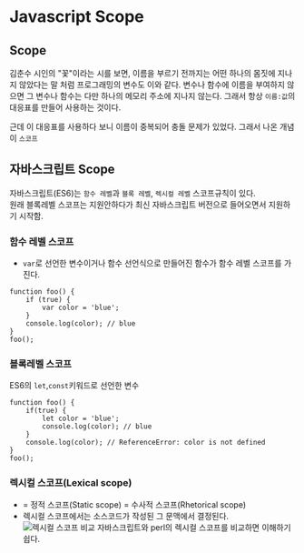# Javascript Scope

## Scope 
김춘수 시인의 "꽃"이라는 시를 보면, 이름을 부르기 전까지는 어떤 하나의 몸짓에 지나지 않았다는 말 처럼 프로그래밍의 변수도 이와 같다.
변수나 함수에 이름을 부여하지 않으면 그 변수나 함수는 다만 하나의 메모리 주소에 지나지 않는다.
그래서 항상 `이름:값`의 대응표를 만들어 사용하는 것이다.

근데 이 대응표를 사용하다 보니 이름이 중복되어 충돌 문제가 있었다. 그래서 나온 개념이 `스코프`

## 자바스크립트 Scope
자바스크립트(ES6)는 `함수 레벨`과 `블록 레벨`, `렉시컬 레벨` 스코프규칙이 있다.  
원래 블록레벨 스코프는 지원안하다가 최신 자바스크립트 버전으로 들어오면서 지원하기 시작함.

### 함수 레벨 스코프
* `var`로 선언한 변수이거나 함수 선언식으로 만들어진 함수가 함수 레벨 스코프를 가진다.
```
function foo() {
    if (true) {
        var color = 'blue';
    }
    console.log(color); // blue
}
foo();
```

### 블록레벨 스코프
ES6의 `let`,`const`키워드로 선언한 변수
```
function foo() {
    if(true) {
        let color = 'blue';
        console.log(color); // blue
    }
    console.log(color); // ReferenceError: color is not defined
}
foo();
```

### 렉시컬 스코프(Lexical scope)
* = 정적 스코프(Static scope) = 수사적 스코프(Rhetorical scope)
* 렉시컬 스코프에서는 소스코드가 작성된 그 문맥에서 결정된다. 
![렉시컬 스코프 비교](https://github.com/heyKim/myMemo/blob/master/images/javascript/lexical_scope.png)
자바스크립트와 perl의 렉시컬 스코프를 비교하면 이해하기 쉽다.



